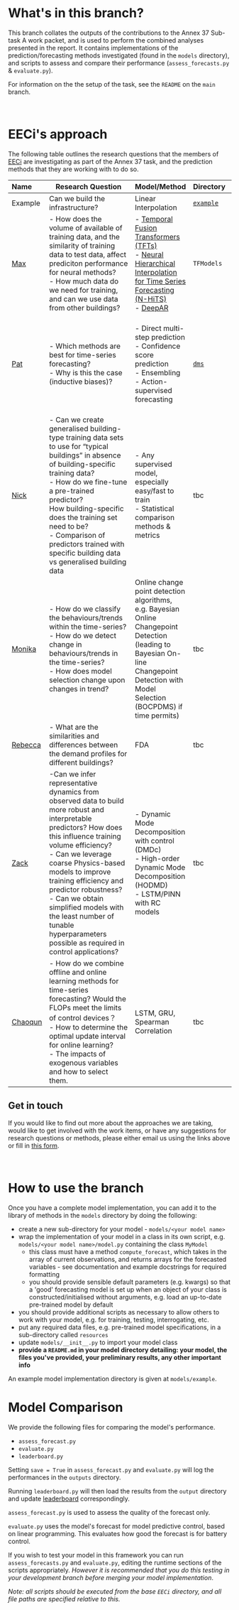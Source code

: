 # What's in this branch?

This branch collates the outputs of the contributions to the Annex 37 Sub-task A work packet, and is used to perform the combined analyses presented in the report. It contains implementations of the prediction/forecasting methods investigated (found in the `models` directory), and scripts to assess and compare their performance (`assess_forecasts.py` & `evaluate.py`).

For information on the the setup of the task, see the `README` on the `main` branch.

<br>

# EECi's approach

The following table outlines the research questions that the members of [EECi](https://eeci.github.io/home/) are investigating as part of the Annex 37 task, and the prediction methods that they are working with to do so.

| Name                                  | Research Question                                                                                                                                                                                                                                                                                                                                                                                                         | Model/Method                                                                                                                                                                              | Directory                            | Progress                                                                                                       |
| :------------------------------------ | ------------------------------------------------------------------------------------------------------------------------------------------------------------------------------------------------------------------------------------------------------------------------------------------------------------------------------------------------------------------------------------------------------------------------- | ----------------------------------------------------------------------------------------------------------------------------------------------------------------------------------------- | ------------------------------------ | -------------------------------------------------------------------------------------------------------------- |
| Example                               | Can we build the infrastructure?                                                                                                                                                                                                                                                                                                                                                                                          | Linear Interpolation                                                                                                                                                                      | [`example`](models/example/README.md) | Complete ✅                                                                                                    |
| [Max](mailto:mal84@cam.ac.uk)            | - How does the volume of available of training data, and the similarity of training data to test data, affect prediciton performance for neural methods?<br> - How much data do we need for training, and can we use data from other buildings?                                                                                                                                                                      | - [Temporal Fusion Transformers (TFTs)](https://arxiv.org/abs/1912.09363) <br> - [Neural Hierarchical Interpolation for Time Series Forecasting (N-HiTS)](https://arxiv.org/abs/2201.12886) <br> - [DeepAR](https://arxiv.org/abs/1704.04110) | `TFModels`                                  | In testing ⚙️                                                                                                |
| [Pat](mailto:vw273@cam.ac.uk)            | - Which methods are best for time-series forecasting?<br> - Why is this the case (inductive biases)?                                                                                                                                                                                                                                                                                                                  | - Direct multi-step prediction <br> - Confidence score prediction <br> - Ensembling <br> - Action-supervised forecasting                                                      | [`dms`](models/dms/README.md)         | - Direct Multi-step forecasting with MLP implemented ✅<br> - About to start confidence score stuff 👨‍🔧 |
| [Nick](mailto:nm735@cam.ac.uk)           | - Can we create generalised building-type training data sets to use for “typical buildings” in absence of building-specific training data?<br> - How do we fine-tune a pre-trained predictor? <br> How building-specific does the training set need to be? <br> - Comparison of predictors trained with specific building data vs generalised building data                                                 | - Any supervised model, especially easy/fast to train <br> - Statistical comparison methods & metrics                                                                                 | tbc                                  |                                                                                                                |
| [Monika](mailto:mk2040@cam.ac.uk)        | - How do we classify the behaviours/trends within the time-series?<br> - How do we detect change in behaviours/trends in the time-series?<br> - How does model selection change upon changes in trend?                                                                                                                                                                                                            | Online change point detection algorithms, e.g. Bayesian Online Changepoint Detection (leading to Bayesian On-line Changepoint Detection with Model Selection (BOCPDMS) if time permits)   | tbc                                  |                                                                                                                |
| [Rebecca](mailto:rward@turing.ac.uk)     | - What are the similarities and differences between the demand profiles for different buildings?                                                                                                                                                                                                                                                                                                                          | FDA                                                                                                                                                                                       | tbc                                  |                                                                                                                |
| [Zack](mailto:zxuerebconti@turing.ac.uk) | -Can we infer representative dynamics from observed data to build more robust and interpretable predictors? How does this influence training volume efficiency?<br> - Can we leverage coarse Physics-based models to improve training efficiency and predictor robustness? <br> -  Can we obtain simplified models with the least number of tunable hyperparameters possible as required in control applications? | - Dynamic Mode Decomposition with control (DMDc)<br> - High-order Dynamic Mode Decomposition (HODMD) <br> -  LSTM/PINN with RC models                                             | tbc                                  |                                                                                                                |
| [Chaoqun](mailto:czhuang@turing.ac.uk)   | -  How do we combine offline and online learning methods for time-series forecasting? Would the FLOPs meet the limits of control devices？<br> - How to determine the optimal update interval for online learning?  <br> - The impacts of exogenous variables and how to select them.                                                                                                                             | LSTM, GRU, Spearman Correlation                                                                                                                                                           | tbc                                  |                                                                                                                |

## Get in touch

If you would like to find out more about the approaches we are taking, would like to get involved with the work items, or have any suggestions for research questions or methods, please either email us using the links above or fill in [this form](https://forms.gle/KCmPPjirVn6TRkQJ6).

<br>

# How to use the branch

Once you have a complete model implementation, you can add it to the library of methods in the `models` directory by doing the following:
- create a new sub-directory for your model - `models/<your model name>`
- wrap the implementation of your model in a class in its own script, e.g. `models/<your model name>/model.py` containing the class `MyModel`
    - this class must have a method `compute_forecast`, which takes in the array of current observations, and returns arrays for the forecasted variables - see documentation and example docstrings for required formatting
    - you should provide sensible default parameters (e.g. kwargs) so that a 'good' forecasting model is set up when an object of your class is constructed/initialised without arguments, e.g. load an up-to-date pre-trained model by default
- you should provide additional scripts as necessary to allow others to work with your model, e.g. for training, testing, interrogating, etc.
- put any required data files, e.g. pre-trained model specifications, in a sub-directory called `resources`
- update `models/__init__.py` to import your model class
- **provide a `README.md` in your model directory detailing: your model, the files you've provided, your preliminary results, any other important info**

An example model implementation directory is given at `models/example`.

# Model Comparison
We provide the following files for comparing the model's performance.

- `assess_forecast.py`
- `evaluate.py`
- `leaderboard.py`

Setting `save = True` in `assess_forecast.py` and `evaluate.py` will log the performances in the `outputs` directory.  

Running `leaderboard.py` will then load the results from the `output` directory and update
[leaderboard](outputs/leaderboard.md) correspondingly.  

`assess_forecast.py` is used to assess the quality of the forecast only. 

`evaluate.py` uses the model's forecast for model predictive control, based on linear programming. This evaluates how 
good the forecast is for battery control.

If you wish to test your model in this framework you can run `assess_forecasts.py` and `evaluate.py`, editing the runtime sections of the scripts appropriately. *However it is recommended that you do this testing in your development branch before merging your model implementation*.

*Note: all scripts should be executed from the base `EECi` directory, and all file paths are specified relative to this.*